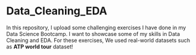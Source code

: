 # Data_Cleaning_EDA

In this repository, I upload some challenging exercises I have done in my Data Science Bootcamp. I want to showcase some of my skills in Data Cleaning and EDA.
For these exercises, We used real-world datasets such as **ATP world tour**  dataset!
